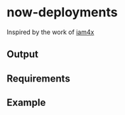 # now-deployments

Inspired by the work of [iam4x](https://github.com/iam4x/now-deploy-preview-comment)


## Output


## Requirements


## Example

